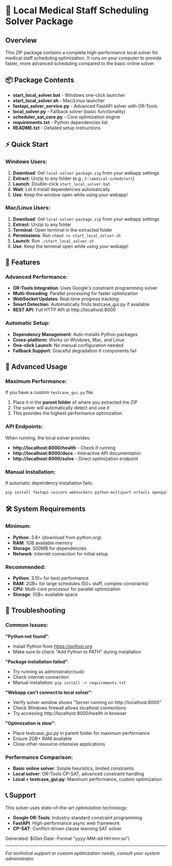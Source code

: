 # 🚀 Local Medical Staff Scheduling Solver Package

## Overview
This ZIP package contains a complete high-performance local solver for medical staff scheduling optimization. It runs on your computer to provide faster, more advanced scheduling compared to the basic online solver.

## 📦 Package Contents
- **start_local_solver.bat** - Windows one-click launcher
- **start_local_solver.sh** - Mac/Linux launcher  
- **fastapi_solver_service.py** - Advanced FastAPI solver with OR-Tools
- **local_solver.py** - Fallback solver (basic functionality)
- **scheduler_sat_core.py** - Core optimization engine
- **requirements.txt** - Python dependencies list
- **README.txt** - Detailed setup instructions

## ⚡ Quick Start

### Windows Users:
1. **Download**: Get `local-solver-package.zip` from your webapp settings
2. **Extract**: Unzip to any folder (e.g., `C:\medical-scheduler\`)
3. **Launch**: Double-click `start_local_solver.bat`
4. **Wait**: Let it install dependencies automatically
5. **Use**: Keep the window open while using your webapp!

### Mac/Linux Users:
1. **Download**: Get `local-solver-package.zip` from your webapp settings  
2. **Extract**: Unzip to any folder
3. **Terminal**: Open terminal in the extracted folder
4. **Permissions**: Run `chmod +x start_local_solver.sh`
5. **Launch**: Run `./start_local_solver.sh`
6. **Use**: Keep the terminal open while using your webapp!

## 🎯 Features

### Advanced Performance:
- **OR-Tools Integration**: Uses Google's constraint programming solver
- **Multi-threading**: Parallel processing for faster optimization
- **WebSocket Updates**: Real-time progress tracking
- **Smart Detection**: Automatically finds testcase_gui.py if available
- **REST API**: Full HTTP API at http://localhost:8000

### Automatic Setup:
- **Dependency Management**: Auto-installs Python packages
- **Cross-platform**: Works on Windows, Mac, and Linux
- **One-click Launch**: No manual configuration needed
- **Fallback Support**: Graceful degradation if components fail

## 🔧 Advanced Usage

### Maximum Performance:
If you have a custom `testcase_gui.py` file:
1. Place it in the **parent folder** of where you extracted the ZIP
2. The solver will automatically detect and use it
3. This provides the highest performance optimization

### API Endpoints:
When running, the local solver provides:
- **http://localhost:8000/health** - Check if running
- **http://localhost:8000/docs** - Interactive API documentation  
- **http://localhost:8000/solve** - Direct optimization endpoint

### Manual Installation:
If automatic dependency installation fails:
```bash
pip install fastapi uvicorn websockets python-multipart ortools openpyxl colorama
```

## 🛠 System Requirements

### Minimum:
- **Python**: 3.8+ (download from python.org)
- **RAM**: 1GB available memory
- **Storage**: 500MB for dependencies
- **Network**: Internet connection for initial setup

### Recommended:
- **Python**: 3.10+ for best performance
- **RAM**: 2GB+ for large schedules (50+ staff, complex constraints)
- **CPU**: Multi-core processor for parallel optimization
- **Storage**: 1GB+ available space

## 🚨 Troubleshooting

### Common Issues:

**"Python not found"**:
- Install Python from https://python.org
- Make sure to check "Add Python to PATH" during installation

**"Package installation failed"**:
- Try running as administrator/sudo
- Check internet connection
- Manual installation: `pip install -r requirements.txt`

**"Webapp can't connect to local solver"**:
- Verify solver window shows "Server running on http://localhost:8000"
- Check Windows firewall allows localhost connections
- Try accessing http://localhost:8000/health in browser

**"Optimization is slow"**:
- Place testcase_gui.py in parent folder for maximum performance
- Ensure 2GB+ RAM available
- Close other resource-intensive applications

### Performance Comparison:
- **Basic online solver**: Simple heuristics, limited constraints
- **Local solver**: OR-Tools CP-SAT, advanced constraint handling
- **Local + testcase_gui.py**: Maximum performance, custom optimization

## 📞 Support

This solver uses state-of-the-art optimization technology:
- **Google OR-Tools**: Industry-standard constraint programming
- **FastAPI**: High-performance async web framework
- **CP-SAT**: Conflict-driven clause learning SAT solver

Generated: $(Get-Date -Format "yyyy-MM-dd HH:mm:ss")

---
*For technical support or custom optimization needs, consult your system administrator.*